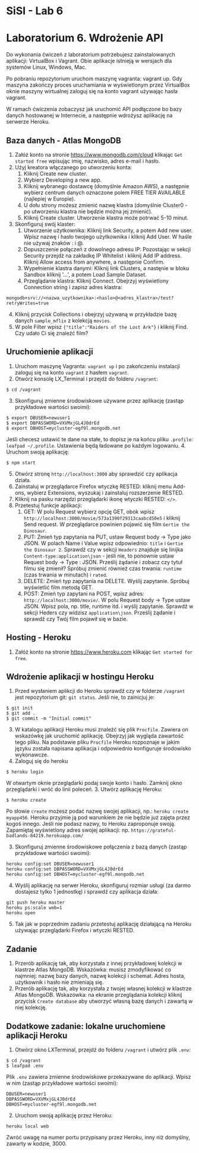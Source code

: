 # SiSI - Lab 6

# Laboratorium 6. Wdrożenie API

Do wykonania ćwiczeń z laboratorium potrzebujesz zainstalowanych aplikacji: VirtualBox i Vagrant. Obie aplikacje istnieją w wersjach dla systemów Linux, Windows, Mac.

Po pobraniu repozytorium uruchom maszynę vagranta: vagrant up. Gdy maszyna zakończy proces uruchamiania w wyświetlonym przez VirtualBox oknie maszyny wirtualnej zaloguj się na konto vagrant używając hasła vagrant.

W ramach ćwiczenia zobaczysz jak uruchomić API podłączone bo bazy danych hostowanej w Internecie, a następnie wdrożysz
aplikację na serwerze Heroku.

## Baza danych - Atlas MongoDB

1. Załóż konto na stronie https://www.mongodb.com/cloud klikając `Get started free` wpisując imię, nazwisko, adres e-mail i hasło.
2. Użyj kreatora włączanego po utworzeniu konta:
   1. Kliknij Create new cluster.
   2. Wybierz Developing a new app.
   3. Kliknij wybranego dostawcę (domyślnie Amazon AWS), a następnie wybierz centrum danych oznaczone polem FREE TIER AVAILABLE (najlepiej w Europie).
   4.  U dołu strony możesz zmienić nazwę klastra (domyślnie Cluster0 - po utworzeniu klastra nie będzie można jej zmienić).
   5.  Kliknij Create cluster. Utworzenie klastra może potrwać 5-10 minut.
3.  Skonfiguruj swój klaster:
    1. Utworzenie użytkownika: Kliknij link Security, a potem Add new user. Wpisz nazwę i hasło twojego użytkownika i kliknij Add User. W haśle nie używaj znaków : i @.
    2. Dopuszczenie połączeń z dowolnego adresu IP: Pozostając w sekcji Security przejdź na zakładkę IP Whitelist i kliknij Add IP address. Kliknij Allow access from anywhere, a następnie Confirm.
    3.  Wypełnienie klastra danymi: Kliknij link Clusters, a nastęnie w bloku Sandbox kliknij '...', a potem Load Sample Dataset.
    4.  Przeglądanie klastra: Kliknij Connect. Obejrzyj wyświetlony Connection string i zapisz adres klastra: 
 ```
mongodb+srv://<nazwa_uzytkownika>:<haslo>@<adres_klastra>/test?retryWrites=true
```
4. Kliknij przycisk Collections i obejrzyj używaną w przykładzie bazę danych `sample_mflix` z kolekcją `movies`.
5. W pole Filter wpisz `{"title":"Raiders of the Lost Ark"}` i kliknij Find. Czy udało Ci się znaleźć film?

## Uruchomienie aplikacji

1. Uruchom maszynę Vagranta: `vagrant up` i po zakończeniu instalacji zaloguj się na konto `vagrant` z hasłem `vagrant`.
2. Otwórz konsolę LX_Terminal i przejdź do folderu `/vagrant`:
```
$ cd /vagrant
```

3. Skonfiguruj zmienne środowiskowe używane przez aplikację (zastąp przykładowe wartości swoimi):
```
$ export DBUSER=newuser1
$ export DBPASSWORD=VXVMxjGL4J0drEd
$ export DBHOST=mycluster-egf9l.mongodb.net
```
Jeśli checesz ustawić te dane na stałe, to dopisz je na końcu pliku `.profile`: `leafpad ~/.profile`. Ustawienia będą ładowane po każdym logowaniu.
4. Uruchom swoją aplikację:
```
$ npm start
```
5. Otwórz stronę `http://localhost:3000` aby sprawdzić czy aplikacja działa.
6. Zainstaluj w przeglądarce Firefox wtyczkę RESTED: kliknij menu Add-ons, wybierz Extensions, wyszukaj i zainstaluj rozszerzenie RESTED.
7. Kliknij na pasku narzędzi przeglądarki ikonę wtyczki RESTED: `</>`.
8. Przetestuj funkcje aplikacji:
   1. GET: W polu Request wybierz opcję GET, obok wpisz `http://localhost:3000/movie/573a1390f29313caabcd50e5` i kliknij Send request. W przeglądarce powinien pojawić się film `Gertie the Dinosaur`.
   2. PUT: Zmień typ zapytania na PUT, ustaw Request body -> Type jako JSON. W polach Name i Value wpisz odpowiednio: `title` i `Gertie the Dinosaur 2`. Sprawdź czy w sekcji `Headers` znajduje się linijka `Content-type:application\json` - jeśli nie, to ponownie ustaw Request body -> Type : JSON. Prześlij żądanie i zobacz czy tytuł filmu się zmienił? Spróbuj zmienić również czas trwania: `runtime` (czas trwania w minutach) i `rated`.
   3. DELETE: Zmień typ zapytania na DELETE. Wyślij zapytanie. Spróbuj wyświetlić film metodą GET.
   4. POST: Zmień typ zapytani na POST, wpisz adres: `http://localhost:3000/movie/`. W polu Request body -> Type ustaw JSON. Wpisz pola, np. title, runtime itd. i wyślij zapytanie. Sprawdź w sekcji Heders czy widzisz `application\json`. Prześlij żądanie i sprawdź czy Twój film pojawił się w bazie.

## Hosting - Heroku

1. Załóż konto na stronie https://www.heroku.com klikając `Get started for free`.

## Wdrożenie aplikacji w hostingu Heroku

1. Przed wysłaniem aplikcji do Heroku sprawdź czy w folderze `/vagrant` jest repozytorium git: `git status`. Jeśli nie, to zainicjuj je:
```
$ git init
$ git add .
$ git commit -m "Initial commit"
```
3. W katalogu aplikacji Heroku musi znaleźć się plik `Procfile`. Zawiera on wskazówkę jak uruchomić aplikację. Obejrzyj jak wygląda zawartość tego pliku. Na podstawie pliku `Procfile` Heroku rozpoznaje w jakim języku została napisana aplikacja i odpowiednio konfiguruje środowisko wykonawcze.
2. Zaloguj się do heroku
```
$ heroku login
```
   W otwartym oknie przeglądarki podaj swoje konto i hasło. Zamknij okno przeglądarki i wróć do linii poleceń.
3. Utwórz aplikację Heroku:
```
$ heroku create
```
   Po słowie `create` możesz podać nazwę swojej aplikacji, np.: `heroku create myapp456`. Heroku przyjmie ją pod warunkiem że nie będzie już zajęta przez kogoś innego. Jeśli nie podasz nazwy, to Heroku zaproponuje swoją. Zapamiętaj wyświetlony adres swojej aplikacji: np. `https://grateful-badlands-84219.herokuapp.com/`

3. Skonfiguruj zmienne środowiskowe połączenia z bazą danych (zastąp przykładowe wartości swoimi):
```
heroku config:set DBUSER=newuser1
heroku config:set DBPASSWORD=VXVMxjGL4J0drEd
heroku config:set DBHOST=mycluster-egf9l.mongodb.net
```
4. Wyślij aplikację na serwer Heroku, skonfiguruj rozmiar usługi (za darmo dostajesz tylko 1 jednostkę) i sprawdź czy aplikacja działa:
```
git push heroku master
heroku ps:scale web=1
heroku open
```
5. Tak jak w poprzednim zadaniu przetestuj aplikację działającą na Heroku używając przeglądarki Firefox i wtyczki RESTED. 
     
## Zadanie
1. Przerób aplikację tak, aby korzystała z innej przykładowej kolekcji w klastrze Atlas MongoDB.
Wskazówka: musisz zmodyfikować co najmniej: nazwę bazy danych, nazwę kolekcji i schemat. Adres hosta, użytkownik i hasło nie zmieniają się.
2. Przerób aplikację tak, aby korzystała z twojej własnej kolekcji w klastrze Atlas MongoDB.
Wskazówka: na ekranie przeglądania kolekcji kliknij przycisk `Create database` aby utworzyć własną bazę danych i zawartą w niej kolekcję.

## Dodatkowe zadanie: lokalne uruchomiene aplikacji Heroku
1. Otwórz okno LXTerminal, przejdź do folderu `/vagrant` i utwórz plik `.env`:
```
$ cd /vagrant
$ leafpad .env
```
Plik `.env` zawiera zmienne środowiskowe przekazywane do aplikacji. Wpisz w nim (zastąp przykładowe wartości swoimi):
```
DBUSER=newuser1
DBPASSWORD=VXVMxjGL4J0drEd
DBHOST=mycluster-egf9l.mongodb.net
```
2. Uruchom swoją aplikację przez Heroku:
```
heroku local web
```
Zwróć uwagę na numer portu przypisany przez Heroku, inny niż domyślny, zawarty w kodzie, 3000.
